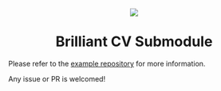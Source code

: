 <h1 align="center">
  <img src='https://github.com/mintyfrankie/mintyfrankie/assets/77310871/64861d2d-971c-47cd-a5e8-5ad8659f2c2b'>
  <br><br>
  Brilliant CV Submodule
</h1>

Please refer to the [example repository](https://github.com/mintyfrankie/brilliant-CV) for more information.

Any issue or PR is welcomed!
